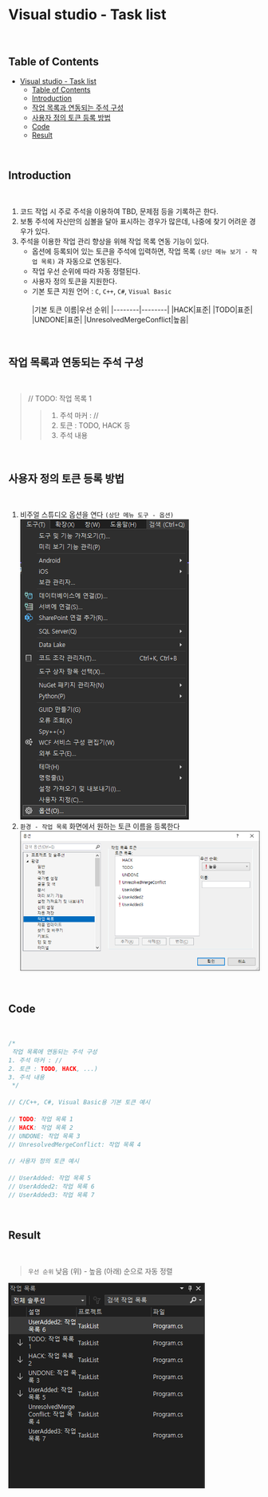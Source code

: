 # Visual studio - Task list

<br>

## Table of Contents
- [Visual studio - Task list](#visual-studio---task-list)
  - [Table of Contents](#table-of-contents)
  - [Introduction](#introduction)
  - [작업 목록과 연동되는 주석 구성](#작업-목록과-연동되는-주석-구성)
  - [사용자 정의 토큰 등록 방법](#사용자-정의-토큰-등록-방법)
  - [Code](#code)
  - [Result](#result)

<br>

## Introduction

<br>

1. 코드 작업 시 주로 주석을 이용하여 TBD, 문제점 등을 기록하곤 한다.
2. 보통 주석에 자신만의 심볼을 달아 표시하는 경우가 많은데, 나중에 찾기 어려운 경우가 있다.
3. 주석을 이용한 작업 관리 향상을 위해 작업 목록 연동 기능이 있다.
    - 옵션에 등록되어 있는 토큰을 주석에 입력하면, 작업 목록 `(상단 메뉴 보기 - 작업 목록)` 과 자동으로 연동된다.
    - 작업 우선 순위에 따라 자동 정렬된다.
    - 사용자 정의 토큰을 지원한다.
    - 기본 토큰 지원 언어 : `C`, `C++`, `C#`, `Visual Basic`<br><br>
        |기본 토큰 이름|우선 순위|
        |--------|--------|
        |HACK|표준|
        |TODO|표준|
        |UNDONE|표준|
        |UnresolvedMergeConflict|높음|

<br>

## 작업 목록과 연동되는 주석 구성

<br>

> // TODO: 작업 목록 1
>> 1. 주석 마커 : //
>> 2. 토큰 : TODO, HACK 등
>> 3. 주석 내용

<br>

## 사용자 정의 토큰 등록 방법

<br>

1. 비주얼 스튜디오 옵션을 연다 `(상단 메뉴 도구 - 옵션)`<br>
    ![Open image](1.png)
2. `환경 - 작업 목록` 화면에서 원하는 토큰 이름을 등록한다<br>
    ![Token listing](2.png)

<br>

## Code

<br>

```csharp
/*
 작업 목록에 연동되는 주석 구성
1. 주석 마커 : //
2. 토큰 : TODO, HACK, ...)
3. 주석 내용
 */

// C/C++, C#, Visual Basic용 기본 토큰 예시

// TODO: 작업 목록 1
// HACK: 작업 목록 2
// UNDONE: 작업 목록 3
// UnresolvedMergeConflict: 작업 목록 4

// 사용자 정의 토큰 예시

// UserAdded: 작업 목록 5
// UserAdded2: 작업 목록 6
// UserAdded3: 작업 목록 7
```

<br>

## Result

<br>

> `우선 순위` 낮음 (위) - 높음 (아래) 순으로 자동 정렬

![Result image](3.png)

<br>